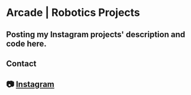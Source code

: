 # Arcade | Robotics Projects
Posting my Instagram projects' description and code here.
-
## Contact
📷 [Instagram](https://www.instagram.com/itsarc4de/)
-